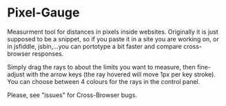 Pixel-Gauge
===========

<p>Measurment tool for distances in pixels inside websites.
Originally it is just supposed to be a snippet, so if you paste it in a site you are working on, or in jsfiddle, jsbin,...you can portotype a bit faster and compare cross-browser responses.</p>
<p>Simply drag the rays to about the limits you want to measure, then fine-adjust with the arrow keys (the ray hovered will move 1px per key stroke). You can choose between 4 colours for the rays in the control panel.</p>
<p>Please, see "issues" for Cross-Browser bugs.</p>